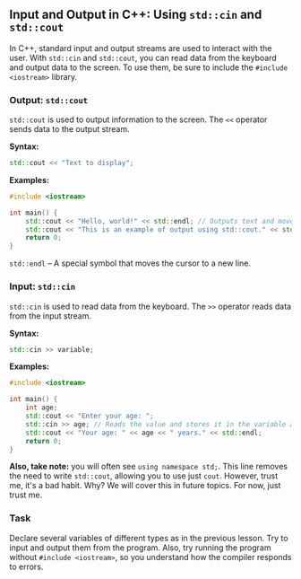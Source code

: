 ﻿## Input and Output in C++: Using `std::cin` and `std::cout`
In C++, standard input and output streams are used to interact with the user. With `std::cin` and `std::cout`, you can read data from the keyboard and output data to the screen. To use them, be sure to include the `#include <iostream>` library.

### Output: `std::cout`
`std::cout` is used to output information to the screen. The `<<` operator sends data to the output stream.

**Syntax:**
```cpp
std::cout << "Text to display";
```

**Examples:**
```cpp
#include <iostream>

int main() {
    std::cout << "Hello, world!" << std::endl; // Outputs text and moves to a new line
    std::cout << "This is an example of output using std::cout." << std::endl;
    return 0;
}
```

`std::endl` – A special symbol that moves the cursor to a new line.

### Input: `std::cin`
`std::cin` is used to read data from the keyboard. The `>>` operator reads data from the input stream.

**Syntax:**
```cpp
std::cin >> variable;
```

**Examples:**
```cpp
#include <iostream>

int main() {
    int age;
    std::cout << "Enter your age: ";
    std::cin >> age; // Reads the value and stores it in the variable age
    std::cout << "Your age: " << age << " years." << std::endl;
    return 0;
}
```

**Also, take note:** you will often see `using namespace std;`. This line removes the need to write `std::cout`, allowing you to use just `cout`. However, trust me, it's a bad habit. Why? We will cover this in future topics. For now, just trust me.

### Task
Declare several variables of different types as in the previous lesson. Try to input and output them from the program. Also, try running the program without `#include <iostream>`, so you understand how the compiler responds to errors.